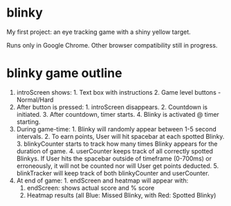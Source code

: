 # blinky
My first project: an eye tracking game with a shiny yellow target.

Runs only in Google Chrome.  Other browser compatibility still in progress.

# blinky game outline

  1.  introScreen shows:
    1. Text box with instructions
    2. Game level buttons - Normal/Hard
  2.  After button is pressed:
    1. introScreen disappears.
    2. Countdown is initiated.
    3. After countdown, timer starts.
    4. Blinky is activated @ timer starting.
  3.  During game-time:
    1. Blinky will randomly appear between 1-5 second intervals.
    2. To earn points, User will hit spacebar at each spotted Blinky.
    3. blinkyCounter starts to track how many times Blinky appears for the duration of game.
    4. userCounter keeps track of all correctly spotted Blinkys. If User hits the spacebar outside of timeframe (0-700ms) or erroneously, it will not be counted nor will User get points deducted.
    5. blinkTracker will keep track of both blinkyCounter and userCounter.
  4.  At end of game:
    1. endScreen and heatmap will appear with:
      1. endScreen: shows actual score and % score
      2. Heatmap results (all Blue: Missed Blinky, with Red: Spotted Blinky)
